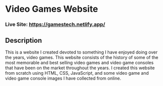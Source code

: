 # Video Games Website
### Live Site: https://gamestech.netlify.app/

## Description
This is a website I created devoted to something I have enjoyed doing over the years, video games. This website consists of the history of some of the most memorable and best selling video games and video game consoles that have been on the market throughout the years. I created this website from scratch using HTML, CSS, JavaScript, and some video game and video game console images I have collected from online.
